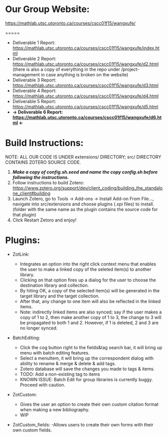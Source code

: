 # Our Group Website:
https://mathlab.utsc.utoronto.ca/courses/cscc01f15/wangxufe/

=====
- Deliverable 1 Report: https://mathlab.utsc.utoronto.ca/courses/cscc01f15/wangxufe/index.html
- Deliverable 2 Report: https://mathlab.utsc.utoronto.ca/courses/cscc01f15/wangxufe/d2.html
    (there is also a copy of everything in the repo under /project-management in case anything is broken on the website)
- Deliverable 3 Report: https://mathlab.utsc.utoronto.ca/courses/cscc01f15/wangxufe/d3.html
- Deliverable 4 Report: https://mathlab.utsc.utoronto.ca/courses/cscc01f15/wangxufe/d4.html
- Deliverable 5 Report: https://mathlab.utsc.utoronto.ca/courses/cscc01f15/wangxufe/d5.html
- **-> Deliverable 6 Report: https://mathlab.utsc.utoronto.ca/courses/cscc01f15/wangxufe/d6.html <-**

# Build Instructions:
NOTE: ALL OUR CODE IS UNDER extensions/ DIRECTORY; src/ DIRECTORY CONTAINS ZOTERO SOURCE CODE.

1. ***Make a copy of config.sh.seed and name the copy config.sh before following the instructions.***
2. Follow instructions to build Zotero:
    https://www.zotero.org/support/dev/client_coding/building_the_standalone_client#building
3. Launch Zotero, go to Tools -> Add-ons -> Install Add-on From File..., navigate into src/extensions and choose plugins (.xpi files) to install.
    (folder with the same name as the plugin contains the source code for that plugin)
4. Click Restart Zetoro and enjoy! 

# Plugins:
- ZotLink:
    - Integrates an option into the right click context menu that enables the user to make a linked copy of the seleted item(s) to another library.
    - Clicking on that option fires up a dialog for the user to choose the destination library and collection.
    - By hiting OK, a copy of the selected item(s) will be generated in the target library and the target collection.
    - After that, any change to one item will also be reflected in the linked items.
    - Note: indirectly linked items are also synced; say if the user makes a copy of 1 to 2, then make another copy of 1 to 3, the change to 3 will be propagated to both 1 and 2. However, if 1 is deleted, 2 and 3 are no longer synced.

- BatchEditing:
    - Click the cog button right to the fields&tag search bar, it will bring up menu with batch editing features.
    - Select a menuItem, it will bring up the correspondent dialog with ability to rename & merge & delete & add tags.
    - Zotero database will save the changes you made to tags & items. 
    - TODO: Add a non-existing tag to items
    - KNOWN ISSUE: Batch Edit for group libraries is currently buggy. Proceed with caution. 


	
- ZotCustom:
	- Gives the user an option to create their own custom citation format when making a new bibliography.
	- WIP
- ZotCustom_fields:
	-Allows users to create their own forms with their own custom fields.
